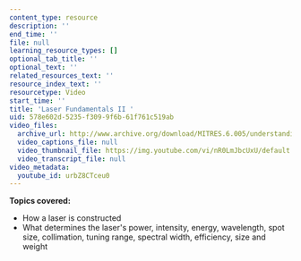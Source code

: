 ```yaml
---
content_type: resource
description: ''
end_time: ''
file: null
learning_resource_types: []
optional_tab_title: ''
optional_text: ''
related_resources_text: ''
resource_index_text: ''
resourcetype: Video
start_time: ''
title: 'Laser Fundamentals II '
uid: 578e602d-5235-f309-9f6b-61f761c519ab
video_files:
  archive_url: http://www.archive.org/download/MITRES.6.005/understanding-2_300k.mp4
  video_captions_file: null
  video_thumbnail_file: https://img.youtube.com/vi/nR0LmJbcUxU/default.jpg
  video_transcript_file: null
video_metadata:
  youtube_id: urbZ8CTceu0
---
```


**Topics covered:**

*   How a laser is constructed
*   What determines the laser's power, intensity, energy, wavelength, spot size, collimation, tuning range, spectral width, efficiency, size and weight